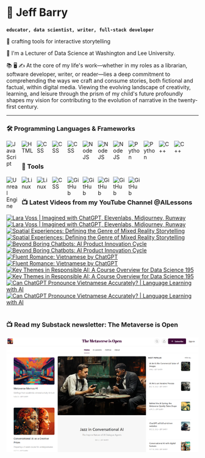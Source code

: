 # 🔭 Jeff Barry

**`educator, data scientist, writer, full-stack developer`**

🌱 crafting tools for interactive storytelling

💬 I'm a Lecturer of Data Science at Washington and Lee University. 

📚 🖥️ ✍️ At the core of my life's work—whether in my roles as a librarian, software developer, writer, or reader—lies a deep commitment to comprehending the ways we craft and consume stories, both fictional and factual, within digital media. Viewing the evolving landscape of creativity, learning, and leisure through the prism of my child's future profoundly shapes my vision for contributing to the evolution of narrative in the twenty-first century.

---

### 🛠️ Programming Languages & Frameworks

          
<img align="left" alt="JavaScript" width="30px" style="padding-right:10px;" src="https://cdn.jsdelivr.net/gh/devicons/devicon/icons/javascript/javascript-plain.svg" />
<img align="left" alt="HTML" width="30px" style="padding-right:10px;" src="https://cdn.jsdelivr.net/gh/devicons/devicon/icons/html5/html5-plain.svg" />
<img align="left" alt="CSS" width="30px" style="padding-right:10px;" src="https://cdn.jsdelivr.net/gh/devicons/devicon/icons/css3/css3-original.svg" />
<img align="left" alt="CSS" width="30px" style="padding-right:10px;" src="https://cdn.jsdelivr.net/gh/devicons/devicon/icons/bootstrap/bootstrap-original.svg" />
<img align="left" alt="CSS" width="30px" style="padding-right:10px;" src="https://cdn.jsdelivr.net/gh/devicons/devicon/icons/php/php-original.svg" />
<img align="left" alt="NodeJS" width="30px" style="padding-right:10px;" src="https://cdn.jsdelivr.net/gh/devicons/devicon/icons/nodejs/nodejs-original.svg" />
<img align="left" alt="NodeJS" width="30px" style="padding-right:10px;" src="https://cdn.jsdelivr.net/gh/devicons/devicon/icons/nextjs/nextjs-original.svg" />
<img align="left" alt="NodeJS" width="30px" style="padding-right:10px;" src="https://cdn.jsdelivr.net/gh/devicons/devicon/icons/svelte/svelte-original.svg" />
<img align="left" alt="Python" width="30px" style="padding-right:10px;" src="https://cdn.jsdelivr.net/gh/devicons/devicon/icons/python/python-plain.svg" />
<img align="left" alt="Python" width="30px" style="padding-right:10px;" src="https://cdn.jsdelivr.net/gh/devicons/devicon/icons/r/r-original.svg" />
<img align="left" alt="C++" width="30px" style="padding-right:10px;" src="https://cdn.jsdelivr.net/gh/devicons/devicon/icons/cplusplus/cplusplus-line.svg" />
<img align="left" alt="C++" width="30px" style="padding-right:10px;" src="https://cdn.jsdelivr.net/gh/devicons/devicon/icons/objectivec/objectivec-plain.svg" />

<br />
<br />

### 🧰 Tools

<img align="left" alt="Unreal Engine" width="30px" style="padding-right:10px;" src="https://cdn.jsdelivr.net/gh/devicons/devicon/icons/unrealengine/unrealengine-original.svg" />
<img align="left" alt="Linux" width="30px" style="padding-right:10px;" src="https://cdn.jsdelivr.net/gh/devicons/devicon/icons/linux/linux-original.svg" />
<img align="left" alt="Linux" width="30px" style="padding-right:10px;" src="https://cdn.jsdelivr.net/gh/devicons/devicon/icons/apache/apache-original.svg" />
<img align="left" alt="CSS" width="30px" style="padding-right:10px;" src="https://cdn.jsdelivr.net/gh/devicons/devicon/icons/wordpress/wordpress-original.svg" />
<img align="left" alt="GitHub" width="30px" style="padding-right:10px;" src="https://cdn.jsdelivr.net/gh/devicons/devicon/icons/github/github-original.svg" />
<img align="left" alt="GitHub" width="30px" style="padding-right:10px;" src="https://cdn.jsdelivr.net/gh/devicons/devicon/icons/firebase/firebase-plain.svg" />
<img align="left" alt="GitHub" width="30px" style="padding-right:10px;" src="https://cdn.jsdelivr.net/gh/devicons/devicon/icons/mongodb/mongodb-original.svg" />
<img align="left" alt="GitHub" width="30px" style="padding-right:10px;" src="https://cdn.jsdelivr.net/gh/devicons/devicon/icons/mysql/mysql-original.svg" />
<img align="left" alt="GitHub" width="30px" style="padding-right:10px;" src="https://cdn.jsdelivr.net/gh/devicons/devicon/icons/postgresql/postgresql-original.svg" />

<br />

#
### 📺 Latest Videos from my YouTube Channel @AILessons
<!-- BEGIN YOUTUBE-CARDS -->
[![Lara Voss | Imagined with ChatGPT, Elevenlabs, Midjourney, Runway](https://ytcards.demolab.com/?id=xippu_Q6Od4&title=Lara+Voss+%7C+Imagined+with+ChatGPT%2C+Elevenlabs%2C+Midjourney%2C+Runway&lang=en&timestamp=1729797406&background_color=%230d1117&title_color=%23ffffff&stats_color=%23dedede&max_title_lines=1&width=250&border_radius=5 "Lara Voss | Imagined with ChatGPT, Elevenlabs, Midjourney, Runway")](https://www.youtube.com/watch?v=xippu_Q6Od4#gh-dark-mode-only)[![Lara Voss | Imagined with ChatGPT, Elevenlabs, Midjourney, Runway](https://ytcards.demolab.com/?id=xippu_Q6Od4&title=Lara+Voss+%7C+Imagined+with+ChatGPT%2C+Elevenlabs%2C+Midjourney%2C+Runway&lang=en&timestamp=1729797406&background_color=%23ffffff&title_color=%2324292f&stats_color=%2357606a&max_title_lines=1&width=250&border_radius=5 "Lara Voss | Imagined with ChatGPT, Elevenlabs, Midjourney, Runway")](https://www.youtube.com/watch?v=xippu_Q6Od4#gh-light-mode-only)
[![Spatial Experiences: Defining the Genre of Mixed Reality Storytelling](https://ytcards.demolab.com/?id=fXw8obaFuAc&title=Spatial+Experiences%3A+Defining+the+Genre+of+Mixed+Reality+Storytelling&lang=en&timestamp=1727696392&background_color=%230d1117&title_color=%23ffffff&stats_color=%23dedede&max_title_lines=1&width=250&border_radius=5 "Spatial Experiences: Defining the Genre of Mixed Reality Storytelling")](https://www.youtube.com/watch?v=fXw8obaFuAc#gh-dark-mode-only)[![Spatial Experiences: Defining the Genre of Mixed Reality Storytelling](https://ytcards.demolab.com/?id=fXw8obaFuAc&title=Spatial+Experiences%3A+Defining+the+Genre+of+Mixed+Reality+Storytelling&lang=en&timestamp=1727696392&background_color=%23ffffff&title_color=%2324292f&stats_color=%2357606a&max_title_lines=1&width=250&border_radius=5 "Spatial Experiences: Defining the Genre of Mixed Reality Storytelling")](https://www.youtube.com/watch?v=fXw8obaFuAc#gh-light-mode-only)
[![Beyond Boring Chatbots: AI Product Innovation Cycle](https://ytcards.demolab.com/?id=2YrmTFHX7XQ&title=Beyond+Boring+Chatbots%3A+AI+Product+Innovation+Cycle&lang=en&timestamp=1727479640&background_color=%230d1117&title_color=%23ffffff&stats_color=%23dedede&max_title_lines=1&width=250&border_radius=5 "Beyond Boring Chatbots: AI Product Innovation Cycle")](https://www.youtube.com/watch?v=2YrmTFHX7XQ#gh-dark-mode-only)[![Beyond Boring Chatbots: AI Product Innovation Cycle](https://ytcards.demolab.com/?id=2YrmTFHX7XQ&title=Beyond+Boring+Chatbots%3A+AI+Product+Innovation+Cycle&lang=en&timestamp=1727479640&background_color=%23ffffff&title_color=%2324292f&stats_color=%2357606a&max_title_lines=1&width=250&border_radius=5 "Beyond Boring Chatbots: AI Product Innovation Cycle")](https://www.youtube.com/watch?v=2YrmTFHX7XQ#gh-light-mode-only)
[![Fluent Romance: Vietnamese by ChatGPT](https://ytcards.demolab.com/?id=SLMFBG0tVv8&title=Fluent+Romance%3A+Vietnamese+by+ChatGPT&lang=en&timestamp=1724413378&background_color=%230d1117&title_color=%23ffffff&stats_color=%23dedede&max_title_lines=1&width=250&border_radius=5 "Fluent Romance: Vietnamese by ChatGPT")](https://www.youtube.com/watch?v=SLMFBG0tVv8#gh-dark-mode-only)[![Fluent Romance: Vietnamese by ChatGPT](https://ytcards.demolab.com/?id=SLMFBG0tVv8&title=Fluent+Romance%3A+Vietnamese+by+ChatGPT&lang=en&timestamp=1724413378&background_color=%23ffffff&title_color=%2324292f&stats_color=%2357606a&max_title_lines=1&width=250&border_radius=5 "Fluent Romance: Vietnamese by ChatGPT")](https://www.youtube.com/watch?v=SLMFBG0tVv8#gh-light-mode-only)
[![Key Themes in Responsible AI: A Course Overview for Data Science 195](https://ytcards.demolab.com/?id=hfWGEspKb_I&title=Key+Themes+in+Responsible+AI%3A+A+Course+Overview+for+Data+Science+195&lang=en&timestamp=1723378074&background_color=%230d1117&title_color=%23ffffff&stats_color=%23dedede&max_title_lines=1&width=250&border_radius=5 "Key Themes in Responsible AI: A Course Overview for Data Science 195")](https://www.youtube.com/watch?v=hfWGEspKb_I#gh-dark-mode-only)[![Key Themes in Responsible AI: A Course Overview for Data Science 195](https://ytcards.demolab.com/?id=hfWGEspKb_I&title=Key+Themes+in+Responsible+AI%3A+A+Course+Overview+for+Data+Science+195&lang=en&timestamp=1723378074&background_color=%23ffffff&title_color=%2324292f&stats_color=%2357606a&max_title_lines=1&width=250&border_radius=5 "Key Themes in Responsible AI: A Course Overview for Data Science 195")](https://www.youtube.com/watch?v=hfWGEspKb_I#gh-light-mode-only)
[![Can ChatGPT Pronounce Vietnamese Accurately? | Language Learning with AI](https://ytcards.demolab.com/?id=nxR6LfmIvIo&title=Can+ChatGPT+Pronounce+Vietnamese+Accurately%3F+%7C+Language+Learning+with+AI&lang=en&timestamp=1722723394&background_color=%230d1117&title_color=%23ffffff&stats_color=%23dedede&max_title_lines=1&width=250&border_radius=5 "Can ChatGPT Pronounce Vietnamese Accurately? | Language Learning with AI")](https://www.youtube.com/watch?v=nxR6LfmIvIo#gh-dark-mode-only)[![Can ChatGPT Pronounce Vietnamese Accurately? | Language Learning with AI](https://ytcards.demolab.com/?id=nxR6LfmIvIo&title=Can+ChatGPT+Pronounce+Vietnamese+Accurately%3F+%7C+Language+Learning+with+AI&lang=en&timestamp=1722723394&background_color=%23ffffff&title_color=%2324292f&stats_color=%2357606a&max_title_lines=1&width=250&border_radius=5 "Can ChatGPT Pronounce Vietnamese Accurately? | Language Learning with AI")](https://www.youtube.com/watch?v=nxR6LfmIvIo#gh-light-mode-only)
<!-- END YOUTUBE-CARDS -->

# 

### 📺 Read my Substack newsletter: The Metaverse is Open

[<img src="metaverse-screenshot-750.png">](https://metaverseisopen.substack.com/)

#

<!--
**jeffreybarry/jeffreybarry** is a ✨ _special_ ✨ repository because its `README.md` (this file) appears on your GitHub profile.

Here are some ideas to get you started:

-  I’m currently working on ...
-  I’m currently learning ...
- 👯 I’m looking to collaborate on ...
- 🤔 I’m looking for help with ...
-  Ask me about ...
- 📫 How to reach me: ...
- 😄 Pronouns: ...
- ⚡ Fun fact: ...
-->
